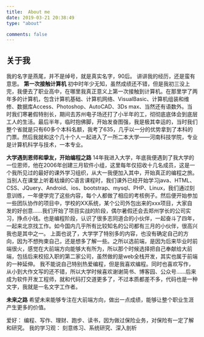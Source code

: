 ```yaml
---
title:  About me
date: 2019-03-21 20:38:49
type: "about"

comments: false
---
```

## 关于我
我的名字是燕尾，并不是绰号，就是真实名字，90后。
讲讲我的经历，还是蛮有意思。
**第一次接触计算机**
初中时年少无知，虽然成绩还不错，但是我初三没上完，我便去了职业高中，在哪里我真正意义上第一次接触到计算机。在那里学了两年多的计算机，包含计算机基础、计算机网络、VisualBasic、计算机组装和维修、数据库Access、Photoshop、AutoCAD、3Ds max、当然还有语数外。当时我们寒暑假特别长，期间去苏州电子场还打了小半年的工，彻彻底底体会到底层工人的生活。最后半年，临时抱佛脚，开始发奋图强，我是极其幸运的，当时我们整个省就是只有60多个本科名额，我考了635，几乎以一分的优势拿到了本科的门票。然后我就和这个几十个人一起进入了一所二本大学——河南科技学院，专业是计算机科学与技术，一本专业。

**大学遇到恩师和挚友，开始编程之路**
14年我进入大学，年底我便遇到了我大学的一位恩师，他在2006年创建三月软件小组，这里每年仅招收十几名成员，这是一个我所见过的最好的课外学习组织，从大一我便加入其中，开始真正的编程之旅。当别人在课堂上听着枯燥的C语言课程时，我们课外已经开始学习java、HTML、CSS、JQuery、Android、ios、bootstrap、mysql、PHP、Linux，我们通过刻意训练，一年便学完了这些内容，每个人都做了相应的考核例子。然后便开始参加一些团队协作的项目中，学校的XX系统，某个公司外包出来的xxx项目，大家自发的好创意……我们开始了项目实战的阶段，偶尔暑假还会去郑州学长的公司实习，挣点小钱。也是编程阶段，认识了很多志同道合的小伙伴，一起奋斗了四年，一起来北京找工作。如今国内几乎所有比较知名的公司都有三月的小伙伴，很高兴我也是其中之一。
上面也说了，大学学了特别多的内容，也没有确定自己的方向，因为不想拘束自己，还是想多了解一些。之所以选前端，是因为后来毕业时前端很火，感觉在大前端方向能够大有所为，所以那个时候选择把自己奉献给大前端，包括后来校招入职的第二家公司，虽然做的是web全栈开发，其实也属于前端的一种延伸。
我不能说自己特别热爱编程，但是我喜欢编程。同时也喜欢写作，从小到大作文写的还不错，所以大学时候喜欢谢谢简书、博客园、公众号……后来成为软件开发工程师，就和代码打交道更多了，不过本质都差不多，代码也是一种文字，我就是一名文字工作者。

**未来之路**
希望未来能够专注在大前端方向，做出一点成绩，能够让整个职业生涯产生更多的价值。

爱好： 编程、写作、理财、跑步、读书，因为做过保险业务，对保险有一定了解和研究。
我的学习观： 刻意练习、系统研究、深入剖析
